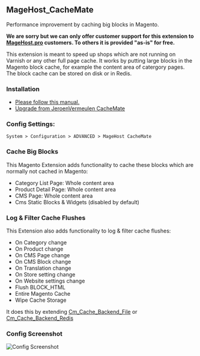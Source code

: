 ## MageHost_CacheMate
Performance improvement by caching big blocks in Magento.

**We are sorry but we can only offer customer support for this extension to [MageHost.pro](https://magentohosting.pro) customers. To others it is provided "as-is" for free.**

This extension is meant to speed up shops which are not running on Varnish or any other full page cache.
It works by putting large blocks in the Magento block cache, for example the content area of catergory pages. The block cache can be stored on disk or in Redis.

### Installation

* [Please follow this manual.](https://github.com/magehost/magehost_cachemate/blob/master/INSTALL.md)
* [Upgrade from JeroenVermeulen CacheMate](https://github.com/magehost/magehost_cachemate/blob/master/UPGRADE.md)

### Config Settings:

`System > Configuration > ADVANCED > MageHost CacheMate`

### Cache Big Blocks
This Magento Extension adds functionality to cache these blocks which are normally not cached in Magento:

* Category List Page: Whole content area
* Product Detail Page: Whole content area
* CMS Page: Whole content area
* Cms Static Blocks & Widgets (disabled by default)

### Log & Filter Cache Flushes
This Extension also adds functionality to log & filter cache flushes:

* On Category change
* On Product change
* On CMS Page change
* On CMS Block change
* On Translation change
* On Store setting change
* On Website settings change
* Flush BLOCK_HTML
* Entire Magento Cache
* Wipe Cache Storage

It does this by extending [Cm_Cache_Backend_File](https://github.com/colinmollenhour/Cm_Cache_Backend_File) or [Cm_Cache_Backend_Redis](https://github.com/colinmollenhour/Cm_Cache_Backend_Redis)

### Config Screenshot
![Config Screenshot](docs/config.png)
